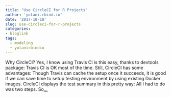 ```yaml
---
title: "Use CircleCI for R Projects"
author: 'yutani.rbind.io'
date: '2017-10-18'
slug: use-circleci-for-r-projects
categories:
- bloglink
tags:
  - modeling
  - yutanirbindio
---
```


Why CircleCI? Yes, I know using Travis CI is this easy, thanks to devtools package: Travis CI is OK most of the time. Still, CircleCI has some advantages: Though Travis can cache the setup once it succeeds, it is good if we can save time to setup testing environment by using existing Docker images. CircleCI displays the test summary in this pretty way: All I had to do was two steps. So[... <i class="fas fa-external-link-alt"></i>](https://yutani.rbind.io/post/2017-10-18-circleci/)

